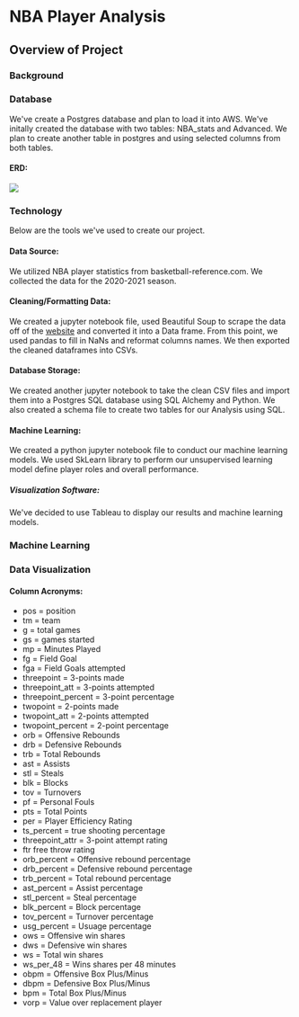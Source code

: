 # NBA Player Analysis

## Overview of Project

### Background 

### Database
We've create a Postgres database and plan to load it into AWS. We've initally created the database with two tables: NBA_stats and Advanced. We plan to create another table in postgres and using selected columns from both tables.
#### ERD:
![](https://i.imgur.com/gVhyn80.png)

### Technology
Below are the tools we've used to create our project.
#### Data Source: 
We utilized NBA player statistics from basketball-reference.com. We collected the data for the 2020-2021 season.
#### Cleaning/Formatting Data: 
We created a jupyter notebook file, used Beautiful Soup to scrape the data off of the [website](https://basketball-reference.com) and converted it into a Data frame. From this point, we used pandas to fill in NaNs and reformat columns names. We then exported the cleaned dataframes into CSVs.
#### Database Storage: 
We created another jupyter notebook to take the clean CSV files and import them into a Postgres SQL database using SQL Alchemy and Python. We also created a schema file to create two tables for our Analysis using SQL.
#### Machine Learning: 
We created a python jupyter notebook file to conduct our machine learning models. We used SkLearn library to perform our unsupervised learning model define player roles and overall performance.
##### Visualization Software: 
We've decided to use Tableau to display our results and machine learning models. 
### Machine Learning

### Data Visualization

#### Column Acronyms:
* pos = position
* tm = team
* g = total games
* gs = games started
* mp = Minutes Played
* fg = Field Goal
* fga = Field Goals attempted
* threepoint = 3-points made
* threepoint_att = 3-points attempted
* threepoint_percent = 3-point percentage
* twopoint = 2-points made
* twopoint_att = 2-points attempted
* twopoint_percent = 2-point percentage
* orb = Offensive Rebounds
* drb = Defensive Rebounds
* trb = Total Rebounds
* ast = Assists
* stl = Steals
* blk = Blocks
* tov = Turnovers
* pf = Personal Fouls
* pts = Total Points
* per = Player Efficiency Rating
* ts_percent = true shooting percentage
* threepoint_attr = 3-point attempt rating    
* ftr free throw rating
* orb_percent = Offensive rebound percentage
* drb_percent = Defensive rebound percentage
* trb_percent = Total rebound percentage
* ast_percent = Assist percentage    
* stl_percent = Steal percentage
* blk_percent = Block percentage
* tov_percent = Turnover percentage
* usg_percent = Usuage percentage          
* ows = Offensive win shares
* dws = Defensive win shares
* ws = Total win shares    
* ws_per_48 = Wins shares per 48 minutes         
* obpm = Offensive Box Plus/Minus
* dbpm = Defensive Box Plus/Minus    
* bpm = Total Box Plus/Minus    
* vorp = Value over replacement player
